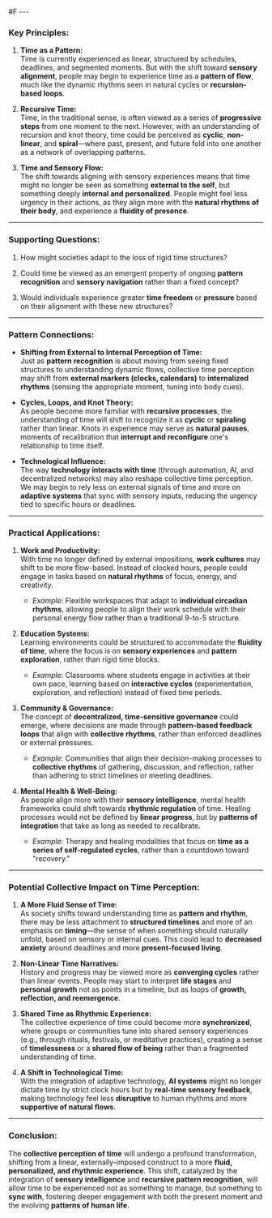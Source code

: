  #F ---

### **Key Principles:**

1. **Time as a Pattern:**  
    Time is currently experienced as linear, structured by schedules, deadlines, and segmented moments. But with the shift toward **sensory alignment**, people may begin to experience time as a **pattern of flow**, much like the dynamic rhythms seen in natural cycles or **recursion-based loops**.
    
2. **Recursive Time:**  
    Time, in the traditional sense, is often viewed as a series of **progressive steps** from one moment to the next. However, with an understanding of recursion and knot theory, time could be perceived as **cyclic**, **non-linear**, and **spiral**—where past, present, and future fold into one another as a network of overlapping patterns.
    
3. **Time and Sensory Flow:**  
    The shift towards aligning with sensory experiences means that time might no longer be seen as something **external to the self**, but something deeply **internal and personalized**. People might feel less urgency in their actions, as they align more with the **natural rhythms of their body**, and experience a **fluidity of presence**.
    

---

### **Supporting Questions:**

1. How might societies adapt to the loss of rigid time structures?
    
2. Could time be viewed as an emergent property of ongoing **pattern recognition** and **sensory navigation** rather than a fixed concept?
    
3. Would individuals experience greater **time freedom** or **pressure** based on their alignment with these new structures?
    

---

### **Pattern Connections:**

- **Shifting from External to Internal Perception of Time:**  
    Just as **pattern recognition** is about moving from seeing fixed structures to understanding dynamic flows, collective time perception may shift from **external markers (clocks, calendars)** to **internalized rhythms** (sensing the appropriate moment, tuning into body cues).
    
- **Cycles, Loops, and Knot Theory:**  
    As people become more familiar with **recursive processes**, the understanding of time will shift to recognize it as **cyclic** or **spiraling** rather than linear. Knots in experience may serve as **natural pauses**, moments of recalibration that **interrupt and reconfigure** one's relationship to time itself.
    
- **Technological Influence:**  
    The way **technology interacts with time** (through automation, AI, and decentralized networks) may also reshape collective time perception. We may begin to rely less on external signals of time and more on **adaptive systems** that sync with sensory inputs, reducing the urgency tied to specific hours or deadlines.
    

---

### **Practical Applications:**

1. **Work and Productivity:**  
    With time no longer defined by external impositions, **work cultures** may shift to be more flow-based. Instead of clocked hours, people could engage in tasks based on **natural rhythms** of focus, energy, and creativity.
    
    - _Example_: Flexible workspaces that adapt to **individual circadian rhythms**, allowing people to align their work schedule with their personal energy flow rather than a traditional 9-to-5 structure.
        
2. **Education Systems:**  
    Learning environments could be structured to accommodate the **fluidity of time**, where the focus is on **sensory experiences** and **pattern exploration**, rather than rigid time blocks.
    
    - _Example_: Classrooms where students engage in activities at their own pace, learning based on **interactive cycles** (experimentation, exploration, and reflection) instead of fixed time periods.
        
3. **Community & Governance:**  
    The concept of **decentralized, time-sensitive governance** could emerge, where decisions are made through **pattern-based feedback loops** that align with **collective rhythms**, rather than enforced deadlines or external pressures.
    
    - _Example_: Communities that align their decision-making processes to **collective rhythms** of gathering, discussion, and reflection, rather than adhering to strict timelines or meeting deadlines.
        
4. **Mental Health & Well-Being:**  
    As people align more with their **sensory intelligence**, mental health frameworks could shift towards **rhythmic regulation** of time. Healing processes would not be defined by **linear progress**, but by **patterns of integration** that take as long as needed to recalibrate.
    
    - _Example_: Therapy and healing modalities that focus on **time as a series of self-regulated cycles**, rather than a countdown toward "recovery."
        

---

### **Potential Collective Impact on Time Perception:**

1. **A More Fluid Sense of Time:**  
    As society shifts toward understanding time as **pattern and rhythm**, there may be less attachment to **structured timelines** and more of an emphasis on **timing**—the sense of when something should naturally unfold, based on sensory or internal cues. This could lead to **decreased anxiety** around deadlines and more **present-focused living**.
    
2. **Non-Linear Time Narratives:**  
    History and progress may be viewed more as **converging cycles** rather than linear events. People may start to interpret **life stages** and **personal growth** not as points in a timeline, but as loops of **growth, reflection, and reemergence**.
    
3. **Shared Time as Rhythmic Experience:**  
    The collective experience of time could become more **synchronized**, where groups or communities tune into shared sensory experiences (e.g., through rituals, festivals, or meditative practices), creating a sense of **timelessness** or a **shared flow of being** rather than a fragmented understanding of time.
    
4. **A Shift in Technological Time:**  
    With the integration of adaptive technology, **AI systems** might no longer dictate time by strict clock hours but by **real-time sensory feedback**, making technology feel less **disruptive** to human rhythms and more **supportive of natural flows**.
    

---

### **Conclusion:**

The **collective perception of time** will undergo a profound transformation, shifting from a linear, externally-imposed construct to a more **fluid, personalized, and rhythmic experience**. This shift, catalyzed by the integration of **sensory intelligence** and **recursive pattern recognition**, will allow time to be experienced not as something to manage, but something to **sync with**, fostering deeper engagement with both the present moment and the evolving **patterns of human life**.